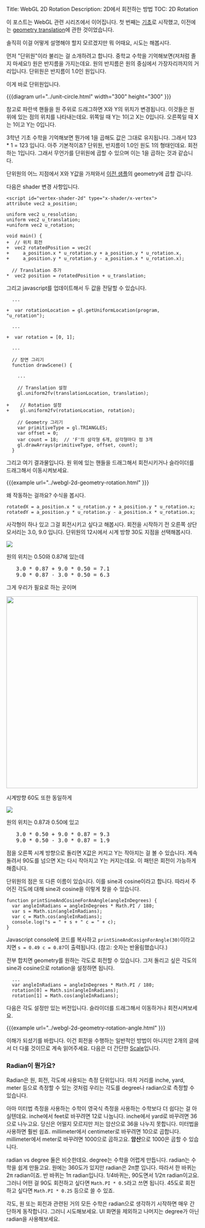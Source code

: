 Title: WebGL 2D Rotation
Description: 2D에서 회전하는 방법
TOC: 2D Rotation


이 포스트는 WebGL 관련 시리즈에서 이어집니다.
첫 번째는 [기초](webgl-fundamentals.html)로 시작했고, 이전에는 [geometry translation](webgl-2d-translation.html)에 관한 것이었습니다.

솔직히 이걸 어떻게 설명해야 할지 모르겠지만 뭐 어때요, 시도는 해봅시다.

먼저 "단위원"이라 불리는 걸 소개하려고 합니다.
중학교 수학을 기억해보면(저처럼 졸지 마세요!) 원은 반지름을 가지는데요.
원의 반지름은 원의 중심에서 가장자리까지의 거리입니다.
단위원은 반지름이 1.0인 원입니다.

이게 바로 단위원입니다.

{{{diagram url="../unit-circle.html" width="300" height="300" }}}

참고로 파란색 핸들을 원 주위로 드래그하면 X와 Y의 위치가 변경됩니다.
이것들은 원 위에 있는 점의 위치를 나타내는데요.
위쪽일 때 Y는 1이고 X는 0입니다.
오른쪽일 때 X는 1이고 Y는 0입니다.

3학년 기초 수학을 기억해보면 뭔가에 1을 곱해도 값은 그대로 유지됩니다.
그래서 123 * 1 = 123 입니다.
아주 기본적이죠?
단위원, 반지름이 1.0인 원도 1의 형태인데요.
회전하는 1입니다.
그래서 무언가를 단위원에 곱할 수 있으며 이는 1을 곱하는 것과 같습니다.

단위원의 어느 지점에서 X와 Y값을 가져와서 [이전 샘플](webgl-2d-translation.html)의 geometry에 곱할 겁니다.

다음은 shader 변경 사항입니다.

    <script id="vertex-shader-2d" type="x-shader/x-vertex">
    attribute vec2 a_position;

    uniform vec2 u_resolution;
    uniform vec2 u_translation;
    +uniform vec2 u_rotation;

    void main() {
    +  // 위치 회전
    +  vec2 rotatedPosition = vec2(
    +     a_position.x * u_rotation.y + a_position.y * u_rotation.x,
    +     a_position.y * u_rotation.y - a_position.x * u_rotation.x);

      // Translation 추가
    *  vec2 position = rotatedPosition + u_translation;

그리고 javascript를 업데이트해서 두 값을 전달할 수 있습니다.

      ...

    +  var rotationLocation = gl.getUniformLocation(program, "u_rotation");

      ...

    +  var rotation = [0, 1];

      ...

      // 장면 그리기
      function drawScene() {

        ...

        // Translation 설정
        gl.uniform2fv(translationLocation, translation);

    +    // Rotation 설정
    +    gl.uniform2fv(rotationLocation, rotation);

        // Geometry 그리기
        var primitiveType = gl.TRIANGLES;
        var offset = 0;
        var count = 18;  // 'F'의 삼각형 6개, 삼각형마다 점 3개
        gl.drawArrays(primitiveType, offset, count);
      }

그리고 여기 결과물입니다.
원 위에 있는 핸들을 드래그해서 회전시키거나 슬라이더를 드래그해서 이동시켜보세요.

{{{example url="../webgl-2d-geometry-rotation.html" }}}

왜 작동하는 걸까요?
수식을 봅시다.

    rotatedX = a_position.x * u_rotation.y + a_position.y * u_rotation.x;
    rotatedY = a_position.y * u_rotation.y - a_position.x * u_rotation.x;

사각형이 하나 있고 그걸 회전시키고 싶다고 해봅시다.
회전을 시작하기 전 오른쪽 상단 모서리는 3.0, 9.0 입니다.
단위원의 12시에서 시계 방향 30도 지점을 선택해봅시다.

<img src="../resources/rotate-30.png" class="webgl_center" />

원의 위치는 0.50와 0.87에 있는데

<pre class="webgl_center">
   3.0 * 0.87 + 9.0 * 0.50 = 7.1
   9.0 * 0.87 - 3.0 * 0.50 = 6.3
</pre>

그게 우리가 필요로 하는 곳이며

<img src="../resources/rotation-drawing.svg" width="500" class="webgl_center"/>

시계방향 60도 또한 동일하게

<img src="../resources/rotate-60.png" class="webgl_center" />

원의 위치는 0.87과 0.50에 있고

<pre class="webgl_center">
   3.0 * 0.50 + 9.0 * 0.87 = 9.3
   9.0 * 0.50 - 3.0 * 0.87 = 1.9
</pre>

점을 오른쪽 시계 방향으로 돌리면 X값은 커지고 Y는 작아지는 걸 볼 수 있습니다.
계속 돌려서 90도를 넘으면 X는 다시 작아지고 Y는 커지는데요.
이 패턴은 회전이 가능하게 해줍니다.

단위원의 점은 또 다른 이름이 있습니다.
이를 sine과 cosine이라고 합니다.
따라서 주어진 각도에 대해 sine과 cosine을 이렇게 찾을 수 있습니다.

    function printSineAndCosineForAnAngle(angleInDegrees) {
      var angleInRadians = angleInDegrees * Math.PI / 180;
      var s = Math.sin(angleInRadians);
      var c = Math.cos(angleInRadians);
      console.log("s = " + s + " c = " + c);
    }

Javascript console에 코드를 복사하고 `printSineAndCosignForAngle(30)`이라고 치면 `s = 0.49 c = 0.87`이 출력됩니다. (참고: 숫자는 반올림했습니다.)

전부 합치면 geometry를 원하는 각도로 회전할 수 있습니다.
그저 돌리고 싶은 각도의 sine과 cosine으로 rotation을 설정하면 됩니다. 

      ...
      var angleInRadians = angleInDegrees * Math.PI / 180;
      rotation[0] = Math.sin(angleInRadians);
      rotation[1] = Math.cos(angleInRadians);

다음은 각도 설정만 있는 버전입니다.
슬라이더를 드래그해서 이동하거나 회전시켜보세요.

{{{example url="../webgl-2d-geometry-rotation-angle.html" }}}

이해가 되셨기를 바랍니다.
이건 회전을 수행하는 일반적인 방법이 아니지만 2개의 글에서 더 다룰 것이므로 계속 읽어주세요.
다음은 더 간단한 [Scale](webgl-2d-scale.html)입니다.

<div class="webgl_bottombar"><h3>Radian이 뭔가요?</h3>
<p>
Radian은 원, 회전, 각도에 사용되는 측정 단위입니다.
마치 거리를 inche, yard, meter 등으로 측정할 수 있는 것처럼 우리는 각도를 degree나 radian으로 측정할 수 있습니다.
</p>
<p>
아마 미터법 측정을 사용하는 수학이 영국식 측정을 사용하는 수학보다 더 쉽다는 걸 아실텐데요.
inche에서 feet로 바꾸려면 12로 나눕니다.
inche에서 yard로 바꾸려면 36으로 나누고요.
당신은 어떨지 모르지만 저는 암산으로 36을 나누지 못합니다.
미터법을 사용하면 훨씬 쉽죠.
millimeter에서 centimeter로 바꾸려면 10으로 곱합니다.
millimeter에서 meter로 바꾸려면 1000으로 곱하고요.
<strong>암산</strong>으로 1000은 곱할 수 있습니다.
</p>
<p>
radian vs degree 둘은 비슷한데요.
degree는 수학을 어렵게 만듭니다.
radian는 수학을 쉽게 만들고요.
원에는 360도가 있지만 radian은 2π뿐 입니다.
따라서 한 바퀴는 2π radian이죠.
반 바퀴는 1π radian입니다.
1/4바퀴는, 90도면서 1/2π radian이고요.
그러니 어떤 걸 90도 회전하고 싶다면 <code>Math.PI * 0.5</code>라고 쓰면 됩니다.
45도로 회전하고 싶다면 <code>Math.PI * 0.25</code> 등으로 쓸 수 있죠.
</p>
<p>
각도, 원 또는 회전과 관련된 거의 모든 수학은 radian으로 생각하기 시작하면 매우 간단하게 동작합니다.
그러니 시도해보세요.
UI 화면을 제외하고 나머지는 degree가 아닌 radian을 사용해보세요.
</p>
</div>

